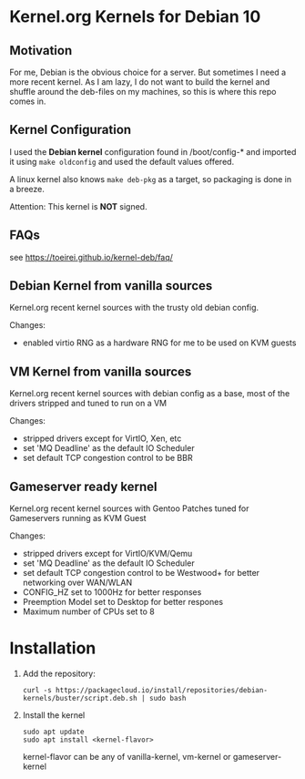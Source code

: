 # Kernel.org Kernels for Debian 10

## Motivation

For me, Debian is the obvious choice for a server. But sometimes I need a more
recent kernel. As I am lazy, I do not want to build the kernel and shuffle 
around the deb-files on my machines, so this is where this repo comes in.

## Kernel Configuration

I used the **Debian kernel** configuration found in /boot/config-* and imported 
it using `make oldconfig` and used the default values offered.

A linux kernel also knows `make deb-pkg` as a target, so packaging is done in 
a breeze.

Attention: This kernel is **NOT** signed.

## FAQs

see https://toeirei.github.io/kernel-deb/faq/

## Debian Kernel from vanilla sources

Kernel.org recent kernel sources with the trusty old debian config.

Changes:
- enabled virtio RNG as a hardware RNG for me to be used on KVM guests

## VM Kernel from vanilla sources

Kernel.org recent kernel sources with debian config as a base, most of
the drivers stripped and tuned to run on a VM

Changes:
- stripped drivers except for VirtIO, Xen, etc
- set 'MQ Deadline' as the default IO Scheduler 
- set default TCP congestion control to be BBR

## Gameserver ready kernel

Kernel.org recent kernel sources with Gentoo Patches tuned for Gameservers
running as KVM Guest

Changes:
- stripped drivers except for VirtIO/KVM/Qemu
- set 'MQ Deadline' as the default IO Scheduler
- set default TCP congestion control to be Westwood+ for better networking over WAN/WLAN
- CONFIG_HZ set to 1000Hz for better responses
- Preemption Model set to Desktop for better respones
- Maximum number of CPUs set to 8

# Installation

1. Add the repository:
   ```
   curl -s https://packagecloud.io/install/repositories/debian-kernels/buster/script.deb.sh | sudo bash
   ```

2. Install the kernel
   ```
   sudo apt update
   sudo apt install <kernel-flavor>
   ```
   kernel-flavor can be any of vanilla-kernel, vm-kernel or gameserver-kernel
